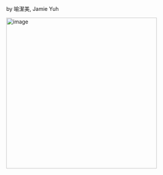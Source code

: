 by 喻潔美, Jamie Yuh 

<img width="400" alt="image" src="https://github.com/user-attachments/assets/d8c158b4-658b-463c-8c07-a39d448f2a83" />


